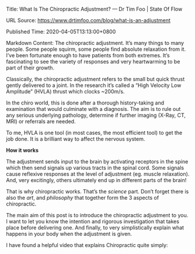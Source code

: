 Title: What Is The Chiropractic Adjustment? — Dr Tim Foo | State Of Flow

URL Source: https://www.drtimfoo.com/blog/what-is-an-adjustment

Published Time: 2020-04-05T13:13:00+0800

Markdown Content:
The chiropractic adjustment. It’s many things to many people. Some people squirm, some people find absolute relaxation from it. I’ve been fortunate enough to have patients from both extremes. It’s fascinating to see the variety of responses and very heartwarming to be part of their growth.

Classically, the chiropractic adjustment refers to the small but quick thrust gently delivered to a joint. In the research it’s called a “High Velocity Low Amplitude” (HVLA) thrust which clocks ~200m/s.

In the chiro world, this is done after a thorough history-taking and examination that would culminate with a diagnosis. The aim is to rule out any serious underlying pathology, determine if further imaging (X-Ray, CT, MRI) or referrals are needed.

To me, HVLA is one tool (in most cases, the most efficient tool) to get the job done. It is a brilliant way to affect the nervous system.

**How it works**

The adjustment sends input to the brain by activating receptors in the spine which then send signals up various tracts in the spinal cord. Some signals cause reflexive responses at the level of adjustment (eg. muscle relaxation). And, very excitingly, others ultimately end up in different parts of the brain!

That is why chiropractic works. That’s the _science_ part. Don’t forget there is also the _art_, and _philosophy_ that together form the 3 aspects of chiropractic.

The main aim of this post is to introduce the chiropractic adjustment to you. I want to let you know the intention and rigorous investigation that takes place before delivering one. And finally, to very simplistically explain what happens in your body when the adjustment is given.

I have found a helpful video that explains Chiropractic quite simply:
